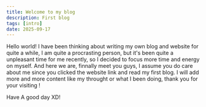 ```yaml
---
title: Welcome to my blog
description: First blog
tags: [intro]
date: 2025-09-17
---
```


Hello world! I have been thinking about writing my own blog and website for quite a while, I am quite a procrasting person, but it's been quite a unpleasant time for me recently, so I decided to focus more time and energy on myself.
And here we are, finnally meet you guys, I assume you do care about me since you clicked the website link and read my first blog. I will add more and more content like my throught or what I been doing, thank you for your visiting !

Have A good day XD!